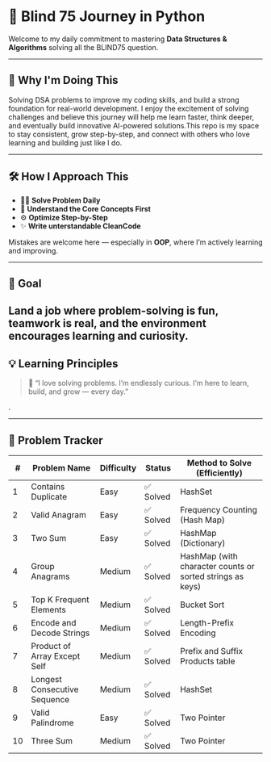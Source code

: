 # 🧠 Blind 75 Journey in Python

Welcome to my daily commitment to mastering **Data Structures & Algorithms** solving all the BLIND75 question.

---

## 🎯 Why I'm Doing This

Solving DSA problems to improve my coding skills, and build a strong foundation for real-world development.
I enjoy the excitement of solving challenges and believe this journey will help me learn faster, think deeper, and eventually build innovative AI-powered solutions.This repo is my space to stay consistent, grow step-by-step, and connect with others who love learning and building just like I do.

---

## 🛠️ How I Approach This

- 👨‍💻 **Solve Problem Daily**
- 🧩 **Understand the Core Concepts First**
- ⚙️ **Optimize Step-by-Step**
- ✨ **Write unterstandable CleanCode**

Mistakes are welcome here — especially in **OOP**, where I’m actively learning and improving.

---

## 🚀 Goal

## Land a job where **problem-solving is fun**, teamwork is real, and the environment encourages learning and curiosity.

## 💡 Learning Principles

> 💬 “I love solving problems. I’m endlessly curious. I’m here to learn, build, and grow — every day.”

.

---

## 🧩 Problem Tracker

| #   | Problem Name                 | Difficulty | Status    | Method to Solve (Efficiently)                             |
| --- | ---------------------------- | ---------- | --------- | --------------------------------------------------------- |
| 1   | Contains Duplicate           | Easy       | ✅ Solved | HashSet                                                   |
| 2   | Valid Anagram                | Easy       | ✅ Solved | Frequency Counting (Hash Map)                             |
| 3   | Two Sum                      | Easy       | ✅ Solved | HashMap (Dictionary)                                      |
| 4   | Group Anagrams               | Medium     | ✅ Solved | HashMap (with character counts or sorted strings as keys) |
| 5   | Top K Frequent Elements      | Medium     | ✅ Solved | Bucket Sort                                               |
| 6   | Encode and Decode Strings    | Medium     | ✅ Solved | Length-Prefix Encoding                                    |
| 7   | Product of Array Except Self | Medium     | ✅ Solved | Prefix and Suffix Products table                          |
| 8   | Longest Consecutive Sequence | Medium     | ✅ Solved | HashSet                                                   |
| 9   | Valid Palindrome             | Easy       | ✅ Solved | Two Pointer                                               |
| 10  | Three Sum                    | Medium     | ✅ Solved | Two Pointer                                               |
